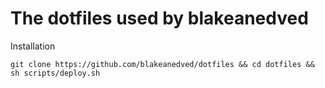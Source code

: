 # The dotfiles used by blakeanedved
Installation
```
git clone https://github.com/blakeanedved/dotfiles && cd dotfiles && sh scripts/deploy.sh
```
